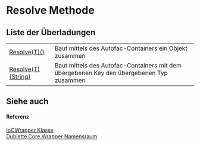 # Resolve Methode


## Liste der Überladungen
<table>
<tr>
<td><a href="b262b9df-f759-266a-758e-485581353e4f">Resolve(T)()</a></td>
<td>Baut mittels des Autofac-Containers ein Objekt zusammen</td></tr>
<tr>
<td><a href="c17b7d4c-9c6d-3d2f-b8d6-f01e94ebac7c">Resolve(T)(String)</a></td>
<td>Baut mittels des Autofac-Containers mit dem übergebenen Key den übergebenen Typ zusammen</td></tr>
</table>

## Siehe auch


#### Referenz
<a href="6fc49c28-4382-0864-2cb4-b933ee9db411">IoCWrapper Klasse</a>  
<a href="b632e171-a31d-f133-51da-48d1493f66e8">Dublette.Core.Wrapper Namensraum</a>  
